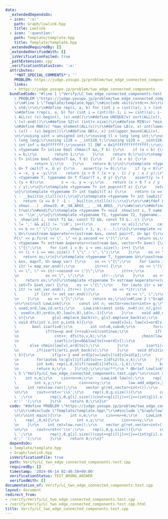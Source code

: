 ```yaml
---
data:
  _extendedDependsOn:
  - icon: ':x:'
    path: Graph/lowlink.hpp
    title: Lowlink
  - icon: ':question:'
    path: Template/template.hpp
    title: Template/template.hpp
  _extendedRequiredBy: []
  _extendedVerifiedWith: []
  _isVerificationFailed: true
  _pathExtension: cpp
  _verificationStatusIcon: ':x:'
  attributes:
    '*NOT_SPECIAL_COMMENTS*': ''
    PROBLEM: https://judge.yosupo.jp/problem/two_edge_connected_components
    links:
    - https://judge.yosupo.jp/problem/two_edge_connected_components
  bundledCode: "#line 1 \"Verify/LC_two_edge_connected_components.test.cpp\"\n#define\
    \ PROBLEM \"https://judge.yosupo.jp/problem/two_edge_connected_components\"\r\n\
    \r\n#line 1 \"Template/template.hpp\"\n#include <bits/stdc++.h>\r\nusing namespace\
    \ std;\r\n\r\n#define rep(i, a, b) for (int i = (int)(a); i < (int)(b); i++)\r\
    \n#define rrep(i, a, b) for (int i = (int)(b)-1; i >= (int)(a); i--)\r\n#define\
    \ ALL(v) (v).begin(), (v).end()\r\n#define UNIQUE(v) sort(ALL(v)), (v).erase(unique(ALL(v)),\
    \ (v).end())\r\n#define SZ(v) (int)v.size()\r\n#define MIN(v) *min_element(ALL(v))\r\
    \n#define MAX(v) *max_element(ALL(v))\r\n#define LB(v, x) int(lower_bound(ALL(v),\
    \ (x)) - (v).begin())\r\n#define UB(v, x) int(upper_bound(ALL(v), (x)) - (v).begin())\r\
    \n\r\nusing uint = unsigned int;\r\nusing ll = long long int;\r\nusing ull = unsigned\
    \ long long;\r\nusing i128 = __int128_t;\r\nusing u128 = __uint128_t;\r\nconst\
    \ int inf = 0x3fffffff;\r\nconst ll INF = 0x1fffffffffffffff;\r\n\r\ntemplate\
    \ <typename T> inline bool chmax(T &a, T b) {\r\n    if (a < b) {\r\n        a\
    \ = b;\r\n        return 1;\r\n    }\r\n    return 0;\r\n}\r\ntemplate <typename\
    \ T> inline bool chmin(T &a, T b) {\r\n    if (a > b) {\r\n        a = b;\r\n\
    \        return 1;\r\n    }\r\n    return 0;\r\n}\r\ntemplate <typename T, typename\
    \ U> T ceil(T x, U y) {\r\n    assert(y != 0);\r\n    if (y < 0)\r\n        x\
    \ = -x, y = -y;\r\n    return (x > 0 ? (x + y - 1) / y : x / y);\r\n}\r\ntemplate\
    \ <typename T, typename U> T floor(T x, U y) {\r\n    assert(y != 0);\r\n    if\
    \ (y < 0)\r\n        x = -x, y = -y;\r\n    return (x > 0 ? x / y : (x - y + 1)\
    \ / y);\r\n}\r\ntemplate <typename T> int popcnt(T x) {\r\n    return __builtin_popcountll(x);\r\
    \n}\r\ntemplate <typename T> int topbit(T x) {\r\n    return (x == 0 ? -1 : 63\
    \ - __builtin_clzll(x));\r\n}\r\ntemplate <typename T> int lowbit(T x) {\r\n \
    \   return (x == 0 ? -1 : __builtin_ctzll(x));\r\n}\r\n\r\n#ifdef LOCAL\r\n#define\
    \ show(...) _show(0, #__VA_ARGS__, __VA_ARGS__)\r\n#else\r\n#define show(...)\
    \ true\r\n#endif\r\ntemplate <typename T> void _show(int i, T name) {\r\n    cerr\
    \ << '\\n';\r\n}\r\ntemplate <typename T1, typename T2, typename... T3>\r\nvoid\
    \ _show(int i, const T1 &a, const T2 &b, const T3 &...c) {\r\n    for (; a[i]\
    \ != ',' && a[i] != '\\0'; i++)\r\n        cerr << a[i];\r\n    cerr << \":\"\
    \ << b << \" \";\r\n    _show(i + 1, a, c...);\r\n}\r\ntemplate <class T, class\
    \ U>\r\nostream &operator<<(ostream &os, const pair<T, U> &p) {\r\n    os << \"\
    P(\" << p.first << \", \" << p.second << \")\";\r\n    return os;\r\n}\r\ntemplate\
    \ <typename T> ostream &operator<<(ostream &os, vector<T> &vec) {\r\n    os <<\
    \ \"{\";\r\n    for (int i = 0; i < vec.size(); i++) {\r\n        os << vec[i]\
    \ << (i + 1 == vec.size() ? \"\" : \", \");\r\n    }\r\n    os << \"}\";\r\n \
    \   return os;\r\n}\r\ntemplate <typename T, typename U>\r\nostream &operator<<(ostream\
    \ &os, map<T, U> &map_var) {\r\n    os << \"{\";\r\n    for (auto itr = map_var.begin();\
    \ itr != map_var.end();\r\n         itr++) {\r\n        os << \"(\" << itr->first\
    \ << \", \" << itr->second << \")\";\r\n        itr++;\r\n        if (itr != map_var.end())\r\
    \n            os << \", \";\r\n        itr--;\r\n    }\r\n    os << \"}\";\r\n\
    \    return os;\r\n}\r\ntemplate <typename T> ostream &operator<<(ostream &os,\
    \ set<T> &set_var) {\r\n    os << \"{\";\r\n    for (auto itr = set_var.begin();\
    \ itr != set_var.end(); itr++) {\r\n        os << *itr;\r\n        ++itr;\r\n\
    \        if (itr != set_var.end())\r\n            os << \", \";\r\n        itr--;\r\
    \n    }\r\n    os << \"}\";\r\n    return os;\r\n}\n#line 2 \"Graph/lowlink.hpp\"\
    \n\r\nstruct LowLink{\r\n    const int n; vector<vector<int>> g;\r\n    vector<int>\
    \ used,ord,low,id,arti;\r\n    LowLink(const int& _n=0):n(_n),g(n),\r\n      \
    \  used(n,0),ord(n,0),low(n,0),id(n,-1){\r\n    }\r\n    void add_edge(int u,int\
    \ v){\r\n        g[u].emplace_back(v); g[v].emplace_back(u);\r\n     }\r\n   \
    \ void dfs(int v,int p,int& k){\r\n        used[v]=1; low[v]=ord[v]=k++;\r\n \
    \       bool isarti=0;\r\n        int cnt=0,sub=0;\r\n        for(auto& to:g[v]){\r\
    \n            if(to==p and (++sub)<=1)continue;\r\n            if(!used[to]){\r\
    \n                cnt++; dfs(to,v,k);\r\n                chmin(low[v],low[to]);\r\
    \n                isarti|=(p>=0&&low[to]>=ord[v]);\r\n            }\r\n      \
    \      else chmin(low[v],ord[to]);\r\n        }\r\n        isarti|=(p==-1&&cnt>1);\r\
    \n        if(isarti)arti.push_back(v);\r\n    }\r\n    void dfs2(int v,int p,int&\
    \ k){\r\n        if(p!=-1 and ord[p]>=low[v])id[v]=id[p];\r\n        else id[v]=k++;\r\
    \n        for(auto& to:g[v])if(id[to]==-1)dfs2(to,v,k);\r\n    }\r\n    int run(){\r\
    \n        int k=0; rep(i,0,n)if(!used[i])dfs(i,-1,k);\r\n        k=0; rep(i,0,n)if(id[i]==-1)dfs2(i,-1,k);\r\
    \n        return k;\r\n    }\r\n};\r\n\r\n/**\r\n * @brief Lowlink\r\n */\n#line\
    \ 5 \"Verify/LC_two_edge_connected_components.test.cpp\"\n\r\nint main(){\r\n\
    \    int n,m;\r\n    cin>>n>>m;\r\n    LowLink low(n);\r\n    rep(_,0,m){\r\n\
    \        int x,y;\r\n        cin>>x>>y;\r\n        low.add_edge(x,y);\r\n    }\r\
    \n    int ret=low.run();\r\n    vector g(ret,vector<int>());\r\n    rep(i,0,n)g[low.id[i]].push_back(i);\r\
    \n\r\n    cout<<ret<<'\\n';\r\n    rep(i,0,g.size()){\r\n        cout<<g[i].size()<<'\
    \ ';\r\n        rep(j,0,g[i].size())cout<<g[i][j]<<(j==(int)g[i].size()-1?'\\\
    n':' ');\r\n    }\r\n    return 0;\r\n}\n"
  code: "#define PROBLEM \"https://judge.yosupo.jp/problem/two_edge_connected_components\"\
    \r\n\r\n#include \"Template/template.hpp\"\r\n#include \"Graph/lowlink.hpp\"\r\
    \n\r\nint main(){\r\n    int n,m;\r\n    cin>>n>>m;\r\n    LowLink low(n);\r\n\
    \    rep(_,0,m){\r\n        int x,y;\r\n        cin>>x>>y;\r\n        low.add_edge(x,y);\r\
    \n    }\r\n    int ret=low.run();\r\n    vector g(ret,vector<int>());\r\n    rep(i,0,n)g[low.id[i]].push_back(i);\r\
    \n\r\n    cout<<ret<<'\\n';\r\n    rep(i,0,g.size()){\r\n        cout<<g[i].size()<<'\
    \ ';\r\n        rep(j,0,g[i].size())cout<<g[i][j]<<(j==(int)g[i].size()-1?'\\\
    n':' ');\r\n    }\r\n    return 0;\r\n}"
  dependsOn:
  - Template/template.hpp
  - Graph/lowlink.hpp
  isVerificationFile: true
  path: Verify/LC_two_edge_connected_components.test.cpp
  requiredBy: []
  timestamp: '2024-06-14 02:46:58+09:00'
  verificationStatus: TEST_WRONG_ANSWER
  verifiedWith: []
documentation_of: Verify/LC_two_edge_connected_components.test.cpp
layout: document
redirect_from:
- /verify/Verify/LC_two_edge_connected_components.test.cpp
- /verify/Verify/LC_two_edge_connected_components.test.cpp.html
title: Verify/LC_two_edge_connected_components.test.cpp
---
```

